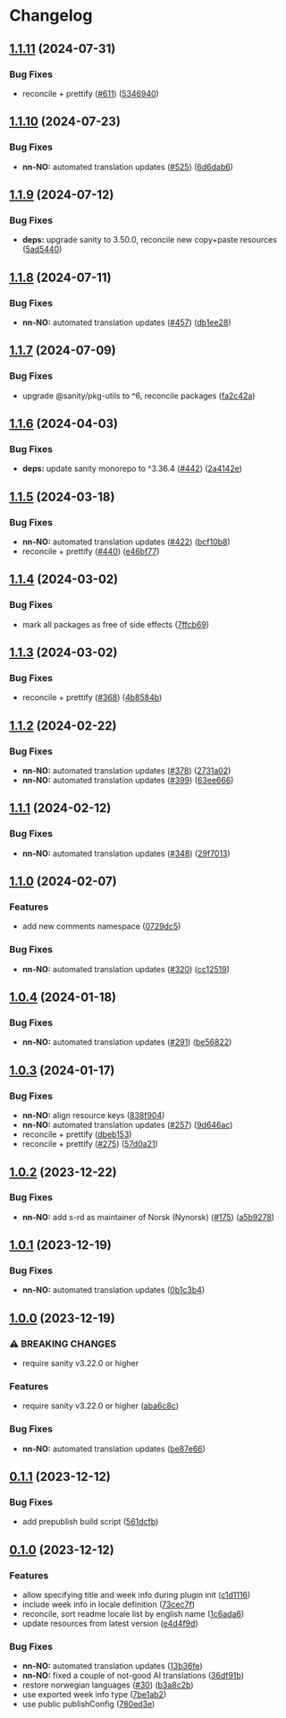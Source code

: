 # Changelog

## [1.1.11](https://github.com/sanity-io/locales/compare/locale-nn-no-v1.1.10...locale-nn-no-v1.1.11) (2024-07-31)


### Bug Fixes

* reconcile + prettify ([#611](https://github.com/sanity-io/locales/issues/611)) ([5346940](https://github.com/sanity-io/locales/commit/534694059e674d5150f7f484fd79411b0f5b74a2))

## [1.1.10](https://github.com/sanity-io/locales/compare/locale-nn-no-v1.1.9...locale-nn-no-v1.1.10) (2024-07-23)


### Bug Fixes

* **nn-NO:** automated translation updates ([#525](https://github.com/sanity-io/locales/issues/525)) ([6d6dab6](https://github.com/sanity-io/locales/commit/6d6dab64ea450fbcb515cf17859ca26423ccaf1a))

## [1.1.9](https://github.com/sanity-io/locales/compare/locale-nn-no-v1.1.8...locale-nn-no-v1.1.9) (2024-07-12)


### Bug Fixes

* **deps:** upgrade sanity to 3.50.0, reconcile new copy+paste resources ([5ad5440](https://github.com/sanity-io/locales/commit/5ad5440692ba75d76b5de468a5ed5cdfd01de995))

## [1.1.8](https://github.com/sanity-io/locales/compare/locale-nn-no-v1.1.7...locale-nn-no-v1.1.8) (2024-07-11)


### Bug Fixes

* **nn-NO:** automated translation updates ([#457](https://github.com/sanity-io/locales/issues/457)) ([db1ee28](https://github.com/sanity-io/locales/commit/db1ee280c8045ba7e859732e66879a5d0d321dbb))

## [1.1.7](https://github.com/sanity-io/locales/compare/locale-nn-no-v1.1.6...locale-nn-no-v1.1.7) (2024-07-09)


### Bug Fixes

* upgrade @sanity/pkg-utils to ^6, reconcile packages ([fa2c42a](https://github.com/sanity-io/locales/commit/fa2c42a0e8550ead90dcc61fe1abcecdacf8fd20))

## [1.1.6](https://github.com/sanity-io/locales/compare/locale-nn-no-v1.1.5...locale-nn-no-v1.1.6) (2024-04-03)


### Bug Fixes

* **deps:** update sanity monorepo to ^3.36.4 ([#442](https://github.com/sanity-io/locales/issues/442)) ([2a4142e](https://github.com/sanity-io/locales/commit/2a4142e6e50eb5992b3432169cd71676c353276f))

## [1.1.5](https://github.com/sanity-io/locales/compare/locale-nn-no-v1.1.4...locale-nn-no-v1.1.5) (2024-03-18)


### Bug Fixes

* **nn-NO:** automated translation updates ([#422](https://github.com/sanity-io/locales/issues/422)) ([bcf10b8](https://github.com/sanity-io/locales/commit/bcf10b8317a61af80cdf05ab8d255c6b35861481))
* reconcile + prettify ([#440](https://github.com/sanity-io/locales/issues/440)) ([e46bf77](https://github.com/sanity-io/locales/commit/e46bf77ac38a317cb049b80afe1b85b97432f3c0))

## [1.1.4](https://github.com/sanity-io/locales/compare/locale-nn-no-v1.1.3...locale-nn-no-v1.1.4) (2024-03-02)


### Bug Fixes

* mark all packages as free of side effects ([7ffcb69](https://github.com/sanity-io/locales/commit/7ffcb6939ba729c3c6c528d81e14a833b9096f50))

## [1.1.3](https://github.com/sanity-io/locales/compare/locale-nn-no-v1.1.2...locale-nn-no-v1.1.3) (2024-03-02)


### Bug Fixes

* reconcile + prettify ([#368](https://github.com/sanity-io/locales/issues/368)) ([4b8584b](https://github.com/sanity-io/locales/commit/4b8584ba9804ab51af8da45211076c0ba86eda7b))

## [1.1.2](https://github.com/sanity-io/locales/compare/locale-nn-no-v1.1.1...locale-nn-no-v1.1.2) (2024-02-22)


### Bug Fixes

* **nn-NO:** automated translation updates ([#378](https://github.com/sanity-io/locales/issues/378)) ([2731a02](https://github.com/sanity-io/locales/commit/2731a02d8f55cbce1b08032486ae2cdac3458a34))
* **nn-NO:** automated translation updates ([#399](https://github.com/sanity-io/locales/issues/399)) ([63ee666](https://github.com/sanity-io/locales/commit/63ee666b8a1bd2b7d2d943f1575cf75f1455ed59))

## [1.1.1](https://github.com/sanity-io/locales/compare/locale-nn-no-v1.1.0...locale-nn-no-v1.1.1) (2024-02-12)


### Bug Fixes

* **nn-NO:** automated translation updates ([#348](https://github.com/sanity-io/locales/issues/348)) ([29f7013](https://github.com/sanity-io/locales/commit/29f70135f892f4c4800c84368db11e3d6e003706))

## [1.1.0](https://github.com/sanity-io/locales/compare/locale-nn-no-v1.0.4...locale-nn-no-v1.1.0) (2024-02-07)


### Features

* add new comments namespace ([0729dc5](https://github.com/sanity-io/locales/commit/0729dc52cd29ac2611250663a32a7f1a5a039500))


### Bug Fixes

* **nn-NO:** automated translation updates ([#320](https://github.com/sanity-io/locales/issues/320)) ([cc12519](https://github.com/sanity-io/locales/commit/cc1251900c12134d282b249256c764902d958b78))

## [1.0.4](https://github.com/sanity-io/locales/compare/locale-nn-no-v1.0.3...locale-nn-no-v1.0.4) (2024-01-18)


### Bug Fixes

* **nn-NO:** automated translation updates ([#291](https://github.com/sanity-io/locales/issues/291)) ([be56822](https://github.com/sanity-io/locales/commit/be56822be1fb4510aa420f9b9f07c077cd03ee4e))

## [1.0.3](https://github.com/sanity-io/locales/compare/locale-nn-no-v1.0.2...locale-nn-no-v1.0.3) (2024-01-17)


### Bug Fixes

* **nn-NO:** align resource keys ([838f904](https://github.com/sanity-io/locales/commit/838f9044d0857ffddbfe28062a23e6d7724183e6))
* **nn-NO:** automated translation updates ([#257](https://github.com/sanity-io/locales/issues/257)) ([9d646ac](https://github.com/sanity-io/locales/commit/9d646acebbc2c52f7c0f9cae3fdd27e7ddbf9d5f))
* reconcile + prettify ([dbeb153](https://github.com/sanity-io/locales/commit/dbeb153fc3f80207e357a888431d2fd739617821))
* reconcile + prettify ([#275](https://github.com/sanity-io/locales/issues/275)) ([57d0a21](https://github.com/sanity-io/locales/commit/57d0a21e05f631d47d74a2c029c9dcc3993bc7b0))

## [1.0.2](https://github.com/sanity-io/locales/compare/locale-nn-no-v1.0.1...locale-nn-no-v1.0.2) (2023-12-22)


### Bug Fixes

* **nn-NO:** add s-rd as maintainer of Norsk (Nynorsk) ([#175](https://github.com/sanity-io/locales/issues/175)) ([a5b9278](https://github.com/sanity-io/locales/commit/a5b9278e6c650bfae9c312fdfbe66edb988f1b97))

## [1.0.1](https://github.com/sanity-io/locales/compare/locale-nn-no-v1.0.0...locale-nn-no-v1.0.1) (2023-12-19)


### Bug Fixes

* **nn-NO:** automated translation updates ([0b1c3b4](https://github.com/sanity-io/locales/commit/0b1c3b48cbc3a5b17e6c4c4dcdd2b5e609fffc56))

## [1.0.0](https://github.com/sanity-io/locales/compare/locale-nn-no-v0.1.1...locale-nn-no-v1.0.0) (2023-12-19)


### ⚠ BREAKING CHANGES

* require sanity v3.22.0 or higher

### Features

* require sanity v3.22.0 or higher ([aba6c8c](https://github.com/sanity-io/locales/commit/aba6c8c3fd4f6e11b193b96a3821420f72ccc47d))


### Bug Fixes

* **nn-NO:** automated translation updates ([be87e66](https://github.com/sanity-io/locales/commit/be87e66836c9292608d269bb44eafad683522a1b))

## [0.1.1](https://github.com/sanity-io/locales/compare/locale-nn-no-v0.1.0...locale-nn-no-v0.1.1) (2023-12-12)


### Bug Fixes

* add prepublish build script ([561dcfb](https://github.com/sanity-io/locales/commit/561dcfb24ab12f98fcc590b0dbc2cf297ea60485))

## [0.1.0](https://github.com/sanity-io/locales/compare/locale-nn-no-v0.0.1...locale-nn-no-v0.1.0) (2023-12-12)


### Features

* allow specifying title and week info during plugin init ([c1d1116](https://github.com/sanity-io/locales/commit/c1d1116bab0c99c6506a9744e33d6cf282bf1c1b))
* include week info in locale definition ([73cec7f](https://github.com/sanity-io/locales/commit/73cec7fb69ac92a565282aac0d08f13b634372fb))
* reconcile, sort readme locale list by english name ([1c6ada6](https://github.com/sanity-io/locales/commit/1c6ada624e83307f820d6c4ce1e7560eaf94b151))
* update resources from latest version ([e4d4f9d](https://github.com/sanity-io/locales/commit/e4d4f9daf8c2566f3ee7c9b002ac6d0051a2734c))


### Bug Fixes

* **nn-NO:** automated translation updates ([13b36fe](https://github.com/sanity-io/locales/commit/13b36fe024bff474cead52be5bde0a37cf8cf9ba))
* **nn-NO:** fixed a couple of not-good AI translations ([36df91b](https://github.com/sanity-io/locales/commit/36df91bc3d5abd253699f782d7fe6abce353d516))
* restore norwegian languages ([#30](https://github.com/sanity-io/locales/issues/30)) ([b3a8c2b](https://github.com/sanity-io/locales/commit/b3a8c2ba377ee4b739b8b5eb93ccf354ba1fb22c))
* use exported week info type ([7be1ab2](https://github.com/sanity-io/locales/commit/7be1ab27939e1836e000155c576362fb5f54bd3e))
* use public publishConfig ([780ed3e](https://github.com/sanity-io/locales/commit/780ed3e6d35198fedebd769e71bf1dcc09fc6528))

